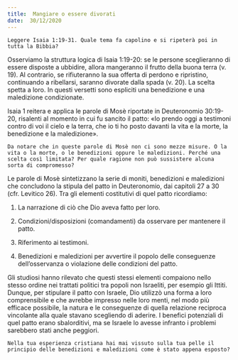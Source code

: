 ```yaml
---
title:  Mangiare o essere divorati
date:  30/12/2020
---
```


`Leggere Isaia 1:19-31. Quale tema fa capolino e si ripeterà poi in tutta la Bibbia?`

Osserviamo la struttura logica di Isaia 1:19-20: se le persone sceglieranno di essere disposte a ubbidire, allora mangeranno il frutto della buona terra (v. 19). Al contrario, se rifiuteranno la sua offerta di perdono e ripristino, continuando a ribellarsi, saranno divorate dalla spada (v. 20). La scelta spetta a loro. In questi versetti sono espliciti una benedizione e una maledizione condizionate.

Isaia 1 reitera e applica le parole di Mosè riportate in Deuteronomio 30:19-20, risalenti al momento in cui fu sancito il patto: «Io prendo oggi a testimoni contro di voi il cielo e la terra, che io ti ho posto davanti la vita e la morte, la benedizione e la maledizione».

`Da notare che in queste parole di Mosè non ci sono mezze misure. O la vita o la morte, o le benedizioni oppure le maledizioni. Perché una scelta così limitata? Per quale ragione non può sussistere alcuna sorta di compromesso?`

Le parole di Mosè sintetizzano la serie di moniti, benedizioni e maledizioni che concludono la stipula del patto in Deuteronomio, dai capitoli 27 a 30 (cfr. Levitico 26). Tra gli elementi costitutivi di quel patto ricordiamo:

1. La narrazione di ciò che Dio aveva fatto per loro.

2. Condizioni/disposizioni (comandamenti) da osservare per mantenere il patto.

3. Riferimento ai testimoni.

4. Benedizioni e maledizioni per avvertire il popolo delle conseguenze dell’osservanza o violazione delle condizioni del patto.

Gli studiosi hanno rilevato che questi stessi elementi compaiono nello stesso ordine nei trattati politici tra popoli non Israeliti, per esempio gli Ittiti. Dunque, per stipulare il patto con Israele, Dio utilizzò una forma a loro comprensibile e che avrebbe impresso nelle loro menti, nel modo più efficace possibile, la natura e le conseguenze di quella relazione reciproca vincolante alla quale stavano scegliendo di aderire. I benefici potenziali di quel patto erano sbalorditivi, ma se Israele lo avesse infranto i problemi sarebbero stati anche peggiori.

`Nella tua esperienza cristiana hai mai vissuto sulla tua pelle il principio delle benedizioni e maledizioni come è stato appena esposto?`